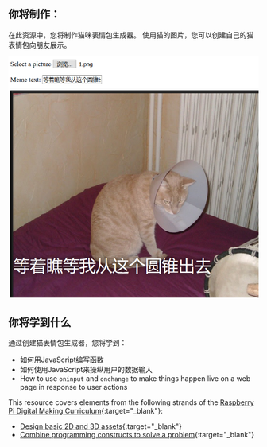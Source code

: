 ## 你将制作：

在此资源中，您将制作猫咪表情包生成器。 使用猫的图片，您可以创建自己的猫表情包向朋友展示。

![模因例子](images/example-meme.png)

## 你将学到什么

通过创建猫表情包生成器，您将学到：

- 如何用JavaScript编写函数
- 如何使用JavaScript来操纵用户的数据输入
- How to use `oninput` and `onchange` to make things happen live on a web page in response to user actions

This resource covers elements from the following strands of the [Raspberry Pi Digital Making Curriculum](https://www.raspberrypi.org/curriculum/){:target="_blank"}:

- [Design basic 2D and 3D assets](https://www.raspberrypi.org/curriculum/design/creator){:target="_blank"}
- [Combine programming constructs to solve a problem](https://www.raspberrypi.org/curriculum/programming/builder){:target="_blank"}
